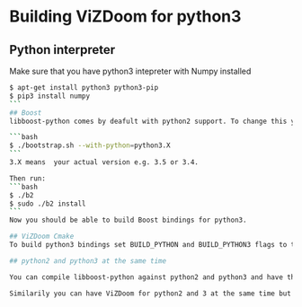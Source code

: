 # Building ViZDoom for python3

## Python interpreter
Make sure that you have python3 intepreter with Numpy installed
````bash
$ apt-get install python3 python3-pip
$ pip3 install numpy
```
## Boost
libboost-python comes by deafult with python2 support. To change this you need to recompile Boost from sources. First, download sources of (preferably) the newest Boost library from [somewhere here](http://www.boost.org/users/download/). Enter the downloaded directory and run:

```bash
$ ./bootstrap.sh --with-python=python3.X
```
3.X means  your actual version e.g. 3.5 or 3.4.

Then run:
```bash
$ ./b2
$ sudo ./b2 install
```
Now you should be able to build Boost bindings for python3.

## ViZDoom Cmake
To build python3 bindings set BUILD_PYTHON and BUILD_PYTHON3 flags to true. Since building against 2 versions at the some time is currently not supported it will result in building python3 binding **instead of** python2. Resulting binaries will be placed in **bin/python3** and appropriate link will be made for python examples. 

## python2 and python3 at the same time

You can compile libboost-python against python2 and python3 and have them coexist in your system but before compiling the second version run `./b2 clean`. Boost will compile anyway but resulting binaries will be messed up.

Similarily you can have ViZDoom for python2 and 3 at the same time but compiling both versions in one run is currently not supported. When changing versions, clear cmake's cache (remove CMakeCache.txt) as not doing so will result in some dependency issues.

